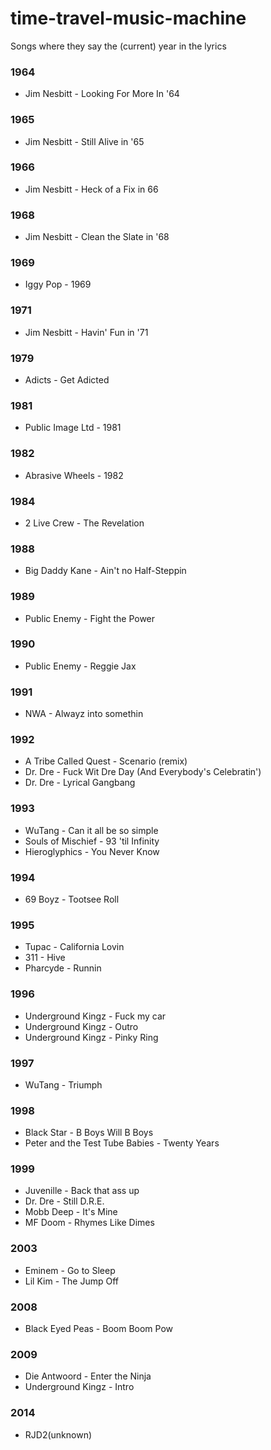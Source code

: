 # time-travel-music-machine
Songs where they say the (current) year in the lyrics

### 1964
- Jim Nesbitt - Looking For More In '64

### 1965
- Jim Nesbitt - Still Alive in '65

### 1966
- Jim Nesbitt - Heck of a Fix in 66

### 1968
- Jim Nesbitt - Clean the Slate in '68

### 1969
- Iggy Pop - 1969

### 1971
- Jim Nesbitt - Havin' Fun in '71

### 1979
- Adicts - Get Adicted

### 1981
- Public Image Ltd - 1981

### 1982
- Abrasive Wheels - 1982

### 1984
- 2 Live Crew - The Revelation

### 1988
- Big Daddy Kane - Ain't no Half-Steppin

### 1989
- Public Enemy - Fight the Power

### 1990
- Public Enemy - Reggie Jax

### 1991
- NWA - Alwayz into somethin

### 1992 
- A Tribe Called Quest - Scenario (remix)
- Dr. Dre - Fuck Wit Dre Day (And Everybody's Celebratin') 
- Dr. Dre - Lyrical Gangbang

### 1993
- WuTang - Can it all be so simple 
- Souls of Mischief - 93 'til Infinity
- Hieroglyphics - You Never Know

### 1994
- 69 Boyz - Tootsee Roll

### 1995
- Tupac - California Lovin
- 311 - Hive
- Pharcyde - Runnin

### 1996
- Underground Kingz - Fuck my car
- Underground Kingz - Outro
- Underground Kingz - Pinky Ring

### 1997
- WuTang - Triumph

### 1998
- Black Star - B Boys Will B Boys
- Peter and the Test Tube Babies - Twenty Years

### 1999
- Juvenille - Back that ass up
- Dr. Dre - Still D.R.E.
- Mobb Deep - It's Mine
- MF Doom - Rhymes Like Dimes

### 2003
- Eminem - Go to Sleep
- Lil Kim - The Jump Off 

### 2008
- Black Eyed Peas - Boom Boom Pow 


### 2009
- Die Antwoord - Enter the Ninja
- Underground Kingz - Intro

### 2014 
- RJD2(unknown)
